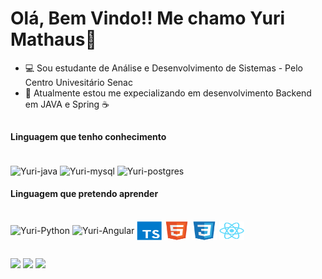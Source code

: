 # Olá, Bem Vindo!! Me chamo Yuri Mathaus👋

- 💻 Sou estudante de Análise e Desenvolvimento de Sistemas - Pelo Centro Univesitário Senac
- 🌱 Atualmente estou me expecializando em desenvolvimento Backend em JAVA e Spring ☕
##
<div>
<!--           <a href="https://www.linkedin.com/in/yurimathaus" /> -->
<!--         <img height=180em src= https://github-readme-stats.vercel.app/api?username=yurimcf&show_icons=true&count_private=true&theme=dracula>
        <img height=180em  src= https://github-readme-stats.vercel.app/api/top-langs/?username=yurimcf&layout=compact&theme=dracula> -->
<!--         https://github.com/anuraghazra/github-readme-stats/blob/master/docs/readme_pt-BR.md -->
</div>

##
#### Linguagem que tenho conhecimento 

<div style="display: inline_block"><br>
        <img align="center" alt="Yuri-java" height="40" width="40" src="https://cdn.jsdelivr.net/gh/devicons/devicon/icons/java/java-original-wordmark.svg"> 
        <img align="center" alt="Yuri-mysql" height="40" width="40" src="https://cdn.jsdelivr.net/gh/devicons/devicon/icons/mysql/mysql-plain.svg">
        <img align="center" alt="Yuri-postgres" height="40" width="40" src="https://cdn.jsdelivr.net/gh/devicons/devicon/icons/postgresql/postgresql-plain.svg">
<div/>   
        
#### Linguagem que pretendo aprender

<div style="display: inline_block"><br>
   <img align="center" alt="Yuri-Python" height="30" width="40" src="https://cdn.jsdelivr.net/gh/devicons/devicon/icons/python/python-original.svg">
   <img align="center" alt="Yuri-Angular" height="30" width="40" src="https://cdn.jsdelivr.net/gh/devicons/devicon/icons/angularjs/angularjs-plain.svg">
   <img align="center" alt="Yuri-Ts" height="30" width="40" src="https://raw.githubusercontent.com/devicons/devicon/master/icons/typescript/typescript-plain.svg">
   <img align="center" alt="Yuri-HTML" height="30" width="40" src="https://raw.githubusercontent.com/devicons/devicon/master/icons/html5/html5-original.svg">
   <img align="center" alt="Yuri-CSS" height="30" width="40" src="https://raw.githubusercontent.com/devicons/devicon/master/icons/css3/css3-original.svg">
   <img align="center" alt="Yuri-React" height="30" width="40" src="https://raw.githubusercontent.com/devicons/devicon/master/icons/react/react-original.svg">
<div/>

##

<div>
        <a href="https://www.linkedin.com/in/yurimathaus" target="_blank"><img src="https://img.shields.io/badge/-LinkedIn-%230077B5?style=for-the-badge&logo=linkedin&logoColor=white" target="_blank"></a>
        <a href = "mailto:yurimcf@gmail.com"><img src="https://img.shields.io/badge/-Gmail-%23333?style=for-the-badge&logo=gmail&logoColor=white" target="_blank"></a>
        <a href="https://www.instagram.com/yuri.mathaus/" target="_blank"><img src="https://img.shields.io/badge/-Instagram-%23E4405F?style=for-the-badge&logo=instagram&logoColor=white" target="_blank"></a>
<!--         https://dev.to/envoy_/150-badges-for-github-pnk -->
</div>


